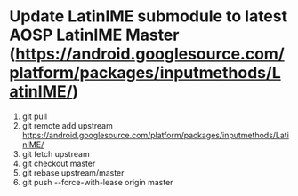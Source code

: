 # Update LatinIME submodule to latest AOSP LatinIME Master (https://android.googlesource.com/platform/packages/inputmethods/LatinIME/)

1. git pull
1. git remote add upstream https://android.googlesource.com/platform/packages/inputmethods/LatinIME/
1. git fetch upstream
1. git checkout master
1. git rebase upstream/master
1. git push --force-with-lease origin master
